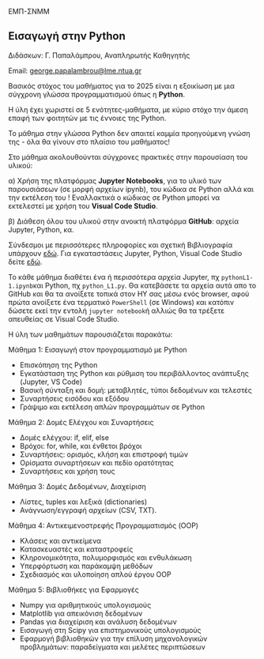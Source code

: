 ΕΜΠ-ΣΝΜΜ

<h2>Εισαγωγή στην Python </h2>

Διδάσκων: Γ. Παπαλάμπρου, Αναπληρωτής Καθηγητής

Email: george.papalambrou@lme.ntua.gr

Βασικός στόχος του μαθήματος για το 2025 είναι η εξοικίωση με μια σύγχρονη γλώσσα προγραμματισμού όπως η **Python**.

Η ύλη έχει χωριστεί σε 5 ενότητες-μαθήματα, με κύριο στόχο την άμεση επαφή των φοιτητών με τις έννοιες της Python.

Το μάθημα  στην γλώσσα Python δεν απαιτεί καμμία προηγούμενη γνώση της - όλα θα γίνουν στο πλαίσιο του μαθήματος! 

Στο μάθημα ακολουθούνται σύγχρονες πρακτικές στην παρουσίαση του υλικού: 

α) Χρήση της πλατφόρμας **Jupyter Notebooks**, για το υλικό των παρουσιάσεων (σε μορφή αρχείων ipynb), του κώδικα σε Python 
αλλά και την εκτέλεση του ! 
Εναλλακτικά  ο κώδικας σε Python μπορεί να εκτελεστεί με χρήση του **Visual Code Studio**.

β) Διάθεση όλου του υλικού στην ανοικτή πλατφόρμα **GitHub**: αρχεία Jupyter, Python, κα.

Σύνδεσμοι με περισσότερες πληροφορίες και σχετική Βιβλιογραφία υπάρχουν [εδώ](Bibliography.md). Για εγκαταστάσεις Jupyter, Python, Visual Code Studio δείτε [εδώ](installation.md).

Το κάθε μάθημα διαθέτει ένα ή περισσότερα αρχεία Jupyter, πχ `pythonL1-1.ipynb`και Python, πχ `python_L1.py`. Θα κατεβάσετε τα αρχεία αυτά απο το GitHub και θα τα ανοίξετε τοπικά στον ΗΥ σας μέσω ενός browser, αφού πρώτα ανοίξετε ένα τερματικό `PowerShell` (σε Windows) και κατόπιν δώσετε εκεί την εντολή `jupyter notebook`ή αλλιώς θα τα τρέξετε  απευθείας σε Visual Code Studio.


Η ύλη των μαθημάτων παρουσιάζεται παρακάτω:

Μάθημα 1: Εισαγωγή στον προγραμματισμό με Python
- Επισκόπηση της Python
- Εγκατάσταση της Python και ρύθμιση του περιβάλλοντος ανάπτυξης (Jupyter, VS Code)
- Βασική σύνταξη και δομή: μεταβλητές, τύποι δεδομένων και τελεστές
- Συναρτήσεις εισόδου και εξόδου
- Γράψιμο και εκτέλεση απλών προγραμμάτων σε Python

Μάθημα 2: Δομές Ελέγχου και Συναρτήσεις

- Δομές ελέγχου: if, elif, else
- Βρόχοι: for, while, και ένθετοι βρόχοι
- Συναρτήσεις: ορισμός, κλήση και επιστροφή τιμών
- Ορίσματα συναρτήσεων και πεδίο ορατότητας
- Συναρτήσεις και χρήση τους

Μάθημα 3: Δομές Δεδομένων, Διαχείριση

- Λίστες, tuples  και λεξικά (dictionaries)
- Ανάγνωση/εγγραφή αρχείων (CSV, TXT).


Μάθημα 4: Αντικειμενοστρεφής Προγραμματισμός (OOP)

- Κλάσεις και αντικείμενα
- Κατασκευαστές και καταστροφείς
- Κληρονομικότητα, πολυμορφισμός και ενθυλάκωση
- Υπερφόρτωση και παράκαμψη μεθόδων
- Σχεδιασμός και υλοποίηση απλού έργου OOP

Μάθημα 5: Βιβλιοθήκες για Εφαρμογές

- Numpy για αριθμητικούς υπολογισμούς
- Matplotlib για απεικόνιση δεδομένων
- Pandas για διαχείριση και ανάλυση δεδομένων
- Εισαγωγή στη Scipy για επιστημονικούς υπολογισμούς
- Εφαρμογή βιβλιοθηκών για την επίλυση μηχανολογικών προβλημάτων: παραδείγματα και μελέτες περιπτώσεων
